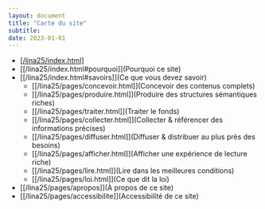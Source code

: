 ```yaml
---
layout: document
title: "Carte du site"
subtitle: 
date: 2023-01-01
---
```


* [[/lina25/index.html]](Accueil)
* [[/lina25/index.html#pourquoi]](Pourquoi ce site)
* [[/lina25/index.html#savoirs]](Ce que vous devez savoir)
  * [[/lina25/pages/concevoir.html]](Concevoir des contenus complets)
  * [[/lina25/pages/produire.html]](Produire des structures sémantiques riches)
  * [[/lina25/pages/traiter.html]](Traiter le fonds)
  * [[/lina25/pages/collecter.html]](Collecter & référencer des informations précises)
  * [[/lina25/pages/diffuser.html]](Diffuser & distribuer au plus près des besoins)
  * [[/lina25/pages/afficher.html]](Afficher une expérience de lecture riche)
  * [[/lina25/pages/lire.html]](Lire dans les meilleures conditions)
  * [[/lina25/pages/loi.html]](Ce que dit la loi)
 * [[/lina25/pages/apropos]](À propos de ce site)
 * [[/lina25/pages/accessibilite]](Accessibilité de ce site)

